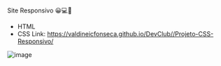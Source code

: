 Site Responsivo 😀💻📱
- HTML
- CSS
Link: https://valdineicfonseca.github.io/DevClub//Projeto-CSS-Responsivo/

![image](https://user-images.githubusercontent.com/20301001/183270218-bf0d14df-8b64-4cf2-bc7c-40b3578443e4.png)

